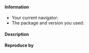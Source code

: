 <!--

Hi there,

Thanks for contributing to Pencil.js by raising issue.
If you want to request a feature, you can use the same fields.

Remember that we have a limited work bandwidth and are dealing with issue as fast as we can.

-->


#### Information <!-- A little more about you -->
 - Your current navigator: <!-- ex: Chrome v65 -->
 - The package and version you used: <!-- @pencil.js/polygon v0.8.3 -->

#### Description <!-- Precise description of your issue/feature -->


#### Reproduce by <!-- Code that reproduce the bug/feature -->
```js

```

<!--

There's a chance that someone already report your issue. Start by checking all issues at https://github.com/GMartigny/pencil.js/issues?q=is%3Aissue+label%3Abug.

Try to be as precise as you can. It'll greatly reduce the time to find and fix your bug.

-->
